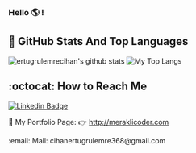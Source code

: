 ### Hello :earth_americas: !


## 📌 GitHub Stats And Top Languages

<p float="center">
  <img  src="https://github-readme-stats.vercel.app/api?username=ertugrulchn&theme=blueberry&show_icons=true&count_private=true&hide=contribs,issues" alt="ertugrulemrecihan's github stats" />
  <img  src="https://github-readme-stats.vercel.app/api/top-langs/?username=ertugrulchn&theme=blueberry&layout=compact&hide=html,css" alt="My Top Langs" sytyle="background-color: red;"/>
</p>

## :octocat: How to Reach Me


[![Linkedin Badge](https://img.shields.io/badge/ertugrul-follow%20on%20linkedin-blue?style=for-the-badge&logo=linkedin)](https://www.linkedin.com/in/ertu%C4%9Frul-emre-cihan-75b1b91b1/)

📌 My Portfolio Page: :point_right: http://meraklicoder.com
<p> :email: Mail: cihanertugrulemre368@gmail.com
